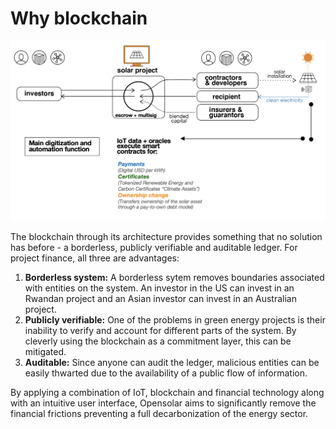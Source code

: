 # Why blockchain

![The value of financial automation](../.gitbook/assets/screenshot-2020-04-27-at-7.42.54-pm.png)

The blockchain through its architecture provides something that no solution has before - a borderless, publicly verifiable and auditable ledger. For project finance, all three are advantages:

1. **Borderless system:** A borderless sytem removes boundaries associated with entities on the system. An investor in the US can invest in an Rwandan project and an Asian investor can invest in an Australian project.
2. **Publicly verifiable:** One of the problems in green energy projects is their inability to verify and account for different parts of the system. By cleverly using the blockchain as a commitment layer, this can be mitigated.
3. **Auditable:** Since anyone can audit the ledger, malicious entities can be easily thwarted due to the availability of a public flow of information.

By applying a combination of IoT, blockchain and financial technology along with an intuitive user interface, Opensolar aims to significantly remove the financial frictions preventing a full decarbonization of the energy sector.

